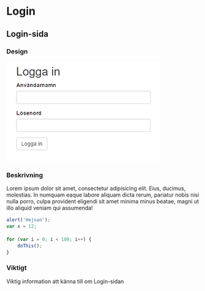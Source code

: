 # Login

## Login-sida

### Design

![](./images/Login.png)

### Beskrivning

Lorem ipsum dolor sit amet, consectetur adipisicing elit. Eius, ducimus, molestias. In numquam eaque labore aliquam dicta rerum, pariatur nobis nisi nulla porro, culpa provident eligendi sit amet minima minus beatae, magni ut illo aliquid veniam qui assumenda!

```javascript
alert('Hejsan');
var x = 12;

for (var i = 0; i < 100; i++) {
    doThis();
}
```

### Viktigt

Viktig information att känna till om Login-sidan